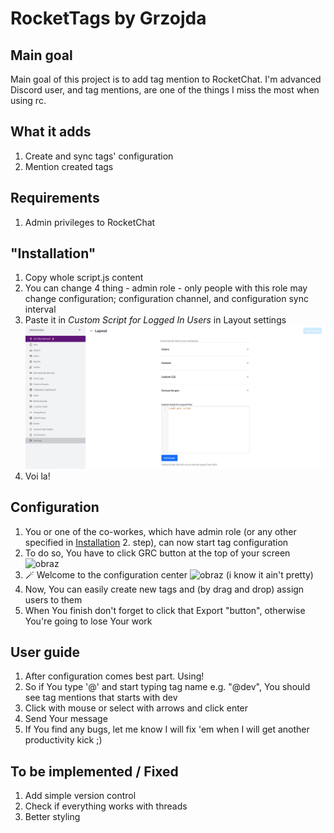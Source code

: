 # RocketTags by Grzojda

## Main goal
Main goal of this project is to add tag mention to RocketChat. I'm advanced Discord user, and tag mentions, are one of the things I miss the most when using rc.

## What it adds
1. Create and sync tags' configuration
2. Mention created tags

## Requirements
1. Admin privileges to RocketChat

## "Installation"
1. Copy whole script.js content
2. You can change 4 thing - admin role - only people with this role may change configuration; configuration channel, and configuration sync interval
3. Paste it in *Custom Script for Logged In Users* in Layout settings ![img_1.png](img_1.png)
4. Voi la!

## Configuration
1. You or one of the co-workes, which have admin role (or any other specified in [Installation](#-installation-) 2. step), can now start tag configuration
2. To do so, You have to click GRC button at the top of your screen ![obraz](https://github.com/GrzegorzWalewski/rocketTags/assets/25950627/1cd11f98-ad78-4c35-9758-01e44cba910b)
3. 🪄 Welcome to the configuration center ![obraz](https://github.com/GrzegorzWalewski/rocketTags/assets/25950627/2233fb4a-468a-41cc-b3bb-d25c260011b4) (i know it ain't pretty)
4. Now, You can easily create new tags and (by drag and drop) assign users to them
5. When You finish don't forget to click that Export "button", otherwise You're going to lose Your work

## User guide
1. After configuration comes best part. Using!
2. So if You type '@' and start typing tag name e.g. "@dev", You should see tag mentions that starts with dev
3. Click with mouse or select with arrows and click enter
4. Send Your message
5. If You find any bugs, let me know I will fix 'em when I will get another productivity kick ;)

## To be implemented / Fixed
1. Add simple version control
2. Check if everything works with threads
3. Better styling
